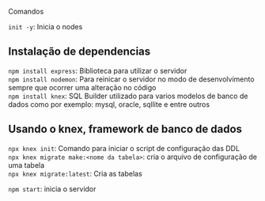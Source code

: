 Comandos

`init -y`: Inicia o nodes

## Instalação de dependencias
`npm install express`: Biblioteca para utilizar o servidor <br/>
`npm install nodemon`: Para reinicar o servidor no modo de desenvolvimento sempre
 que ocorrer uma alteração no código<br/>
`npm install knex`: SQL Builder utilizado para varios modelos de banco de dados
  como por exemplo: mysql, oracle, sqllite e entre outros<br/>


## Usando o knex, framework de banco de dados
`npx knex init`: Comando para iniciar o script de configuração das DDL <br/>
`npx knex migrate make:<nome da tabela>`: cria o arquivo de configuração de uma tabela <br/>
`npx knex migrate:latest`: Cria as tabelas <br/>

`npm start`: inicia o servidor
